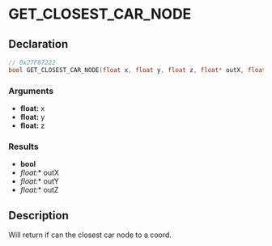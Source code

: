 # GET_CLOSEST_CAR_NODE

## Declaration
```cpp
// 0x27F87222
bool GET_CLOSEST_CAR_NODE(float x, float y, float z, float* outX, float* outY, float* outZ);
```

### Arguments
- **float:** x
- **float:** y
- **float:** z

### Results
- **bool**
- **float*:** outX
- **float*:** outY
- **float*:** outZ

## Description
Will return if can the closest car node to a coord.